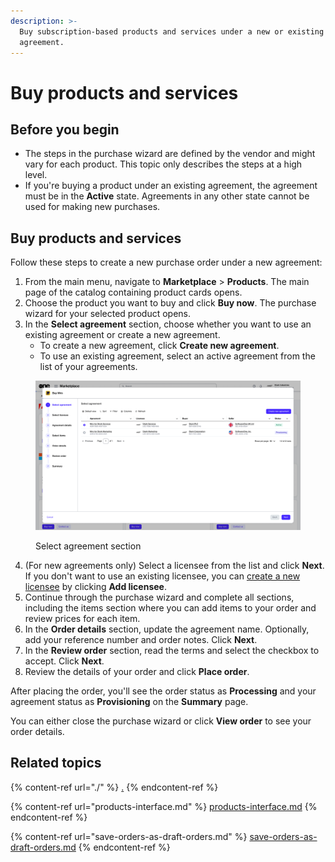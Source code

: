 ```yaml
---
description: >-
  Buy subscription-based products and services under a new or existing
  agreement.
---
```


# Buy products and services

## Before you begin <a href="#before-you-begin" id="before-you-begin"></a>

* The steps in the purchase wizard are defined by the vendor and might vary for each product. This topic only describes the steps at a high level.
* If you're buying a product under an existing agreement, the agreement must be in the **Active** state. Agreements in any other state cannot be used for making new purchases.&#x20;

## Buy products and services

Follow these steps to create a new purchase order under a new agreement:&#x20;

1. From the main menu, navigate to **Marketplace** > **Products**. The main page of the catalog containing product cards opens.&#x20;
2. Choose the product you want to buy and click **Buy now**. The purchase wizard for your selected product opens.&#x20;
3. In the **Select agreement** section, choose whether you want to use an existing agreement or create a new agreement.&#x20;
   * To create a new agreement, click **Create new agreement**.
   * To use an existing agreement, select an active agreement from the list of your agreements.

<figure><img src="../../../.gitbook/assets/image (431).png" alt=""><figcaption><p>Select agreement section</p></figcaption></figure>

4. (For new agreements only) Select a licensee from the list and click **Next**. If you don't want to use an existing licensee, you can [create a new licensee](../../settings/licensees/create-licensees.md) by clicking **Add licensee**.
5. Continue through the purchase wizard and complete all sections, including the items section where you can add items to your order and review prices for each item.
6. In the **Order details** section, update the agreement name. Optionally, add your reference number and order notes. Click **Next**.
7. In the **Review order** section, read the terms and select the checkbox to accept. Click **Next**.&#x20;
8. Review the details of your order and click **Place order**.

After placing the order, you'll see the order status as **Processing** and your agreement status as **Provisioning** on the **Summary** page.&#x20;

You can either close the purchase wizard or click **View order** to see your order details.

## Related topics

{% content-ref url="./" %}
[.](./)
{% endcontent-ref %}

{% content-ref url="products-interface.md" %}
[products-interface.md](products-interface.md)
{% endcontent-ref %}

{% content-ref url="save-orders-as-draft-orders.md" %}
[save-orders-as-draft-orders.md](save-orders-as-draft-orders.md)
{% endcontent-ref %}
